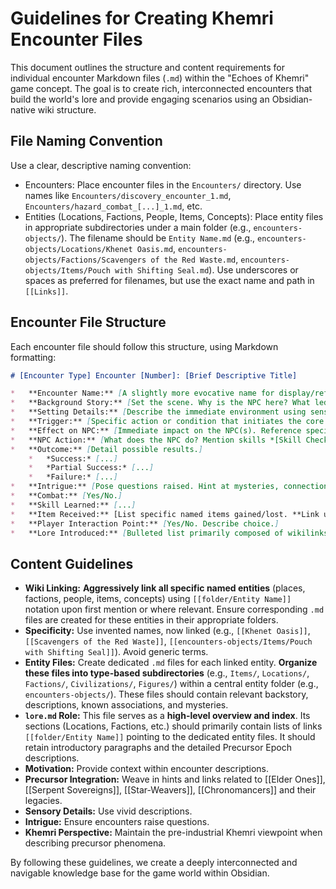 # Guidelines for Creating Khemri Encounter Files

This document outlines the structure and content requirements for individual encounter Markdown files (`.md`) within the "Echoes of Khemri" game concept. The goal is to create rich, interconnected encounters that build the world's lore and provide engaging scenarios using an Obsidian-native wiki structure.

## File Naming Convention

Use a clear, descriptive naming convention:
*   Encounters: Place encounter files in the `Encounters/` directory. Use names like `Encounters/discovery_encounter_1.md`, `Encounters/hazard_combat_[...]_1.md`, etc.
*   Entities (Locations, Factions, People, Items, Concepts): Place entity files in appropriate subdirectories under a main folder (e.g., `encounters-objects/`). The filename should be `Entity Name.md` (e.g., `encounters-objects/Locations/Khenet Oasis.md`, `encounters-objects/Factions/Scavengers of the Red Waste.md`, `encounters-objects/Items/Pouch with Shifting Seal.md`). Use underscores or spaces as preferred for filenames, but use the exact name and path in `[[Links]]`.

## Encounter File Structure

Each encounter file should follow this structure, using Markdown formatting:

```markdown
# [Encounter Type] Encounter [Number]: [Brief Descriptive Title]

*   **Encounter Name:** [A slightly more evocative name for display/reference]
*   **Background Story:** [Set the scene. Why is the NPC here? What led to this moment? Include specific place names [[Place Name]], NPC goals, recent events (weather, previous encounters), mentioning relevant factions [[Faction Name]] or people [[Person Name]]. Inject world flavour.]
*   **Setting Details:** [Describe the immediate environment using sensory details. Reference specific landmarks [[Landmark Name]]. Hint at the deeper history or precursor presence subtly.]
*   **Trigger:** [Specific action or condition that initiates the core of the encounter.]
*   **Effect on NPC:** [Immediate impact on the NPC(s). Reference specific items [[Item Name]] or concepts [[Concept Name]] if perceived.]
*   **NPC Action:** [What does the NPC do? Mention skills *[Skill Check: Skill Name (Difficulty)]* or player choices.]
*   **Outcome:** [Detail possible results.]
    *   *Success:* [...]
    *   *Partial Success:* [...]
    *   *Failure:* [...]
*   **Intrigue:** [Pose questions raised. Hint at mysteries, connections to [[lore.md]], specific precursors like [[Star-Weavers]], or other entities [[Entity Name]].]
*   **Combat:** [Yes/No.]
*   **Skill Learned:** [...]
*   **Item Received:** [List specific named items gained/lost. **Link unique/named items: `[[Item Name]]`.**]
*   **Player Interaction Point:** [Yes/No. Describe choice.]
*   **Lore Introduced:** [Bulleted list primarily composed of wikilinks to the specific entities introduced or relevant in this encounter: `[[folder/Entity Name]]`, `[[folder/Item Name]]`, etc. Can also include links to general sections in the main lore overview: `[[lore.md#Section Name]]`.]
```

## Content Guidelines

*   **Wiki Linking:** **Aggressively link all specific named entities** (places, factions, people, items, concepts) using `[[folder/Entity Name]]` notation upon first mention or where relevant. Ensure corresponding `.md` files are created for these entities in their appropriate folders.
*   **Specificity:** Use invented names, now linked (e.g., `[[Khenet Oasis]]`, `[[Scavengers of the Red Waste]]`, `[[encounters-objects/Items/Pouch with Shifting Seal]]`). Avoid generic terms.
*   **Entity Files:** Create dedicated `.md` files for each linked entity. **Organize these files into type-based subdirectories** (e.g., `Items/`, `Locations/`, `Factions/`, `Civilizations/`, `Figures/`) within a central entity folder (e.g., `encounters-objects/`). These files should contain relevant backstory, descriptions, known associations, and mysteries.
*   **`lore.md` Role:** This file serves as a **high-level overview and index**. Its sections (Locations, Factions, etc.) should primarily contain lists of links `[[folder/Entity Name]]` pointing to the dedicated entity files. It should retain introductory paragraphs and the detailed Precursor Epoch descriptions.
*   **Motivation:** Provide context within encounter descriptions.
*   **Precursor Integration:** Weave in hints and links related to [[Elder Ones]], [[Serpent Sovereigns]], [[Star-Weavers]], [[Chronomancers]] and their legacies.
*   **Sensory Details:** Use vivid descriptions.
*   **Intrigue:** Ensure encounters raise questions.
*   **Khemri Perspective:** Maintain the pre-industrial Khemri viewpoint when describing precursor phenomena.

By following these guidelines, we create a deeply interconnected and navigable knowledge base for the game world within Obsidian. 